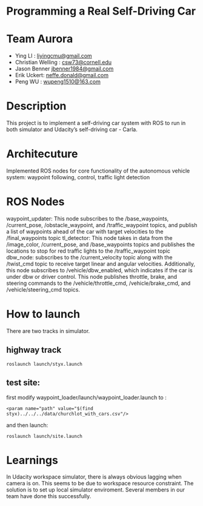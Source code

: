 # Programming a Real Self-Driving Car
# Team Aurora
- Ying LI	: liyingcmu@gmail.com
- Christian Welling	: csw73@cornell.edu			
- Jason Benner	jbenner1984@gmail.com
- Erik Uckert:	neffe.donald@gmail.com
- Peng WU	: wupeng1510@163.com


# Description
This project is to implement a self-driving car system with ROS to run in both simulator and Udacity’s self-driving car - Carla.

# Architecuture
Implemented ROS nodes for core functionality of the autonomous vehicle system:
waypoint following,
control,
traffic light detection

# ROS Nodes
waypoint_updater: This node subscribes to the /base_waypoints, /current_pose, /obstacle_waypoint, and /traffic_waypoint topics, and publish a list of waypoints ahead of the car with target velocities to the /final_waypoints topic
tl_detector: This node takes in data from the /image_color, /current_pose, and /base_waypoints topics and publishes the locations to stop for red traffic lights to the /traffic_waypoint topic
dbw_node: subscribes to the /current_velocity topic along with the /twist_cmd topic to receive target linear and angular velocities. Additionally, this node subscribes to /vehicle/dbw_enabled, which indicates if the car is under dbw or driver control. This node publishes throttle, brake, and steering commands to the /vehicle/throttle_cmd, /vehicle/brake_cmd, and /vehicle/steering_cmd topics.


# How to launch
There are two tracks in simulator.
## highway track
```
roslaunch launch/styx.launch
```

## test site:
first modify waypoint_loader/launch/waypoint_loader.launch to :
```
<param name="path" value="$(find styx)../../../data/churchlot_with_cars.csv"/>
```
and then launch:
```
roslaunch launch/site.launch
```

# Learnings
In Udacity workspace simulator, there is always obvious lagging when camera is on. This seems to be due to workspace resource constraint. The solution is to set up local simulator enviroment.  Several members in our team have done this successfully.
